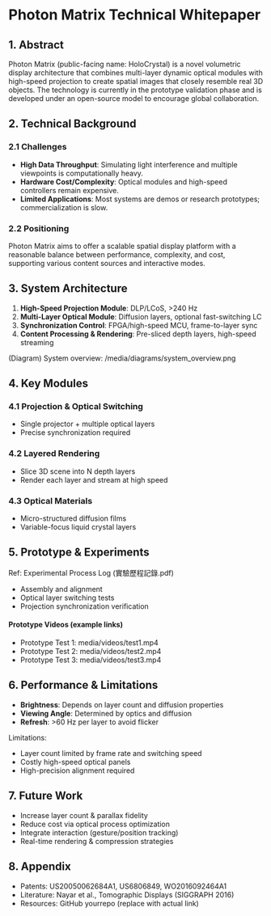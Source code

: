 # Photon Matrix Technical Whitepaper

## 1. Abstract
Photon Matrix (public-facing name: HoloCrystal) is a novel volumetric display architecture that combines multi-layer dynamic optical modules with high-speed projection to create spatial images that closely resemble real 3D objects. The technology is currently in the prototype validation phase and is developed under an open-source model to encourage global collaboration.

## 2. Technical Background
### 2.1 Challenges
- **High Data Throughput**: Simulating light interference and multiple viewpoints is computationally heavy.
- **Hardware Cost/Complexity**: Optical modules and high-speed controllers remain expensive.
- **Limited Applications**: Most systems are demos or research prototypes; commercialization is slow.

### 2.2 Positioning
Photon Matrix aims to offer a scalable spatial display platform with a reasonable balance between performance, complexity, and cost, supporting various content sources and interactive modes.

## 3. System Architecture
1. **High-Speed Projection Module**: DLP/LCoS, >240 Hz
2. **Multi-Layer Optical Module**: Diffusion layers, optional fast-switching LC
3. **Synchronization Control**: FPGA/high-speed MCU, frame-to-layer sync
4. **Content Processing & Rendering**: Pre-sliced depth layers, high-speed streaming

(Diagram) System overview: /media/diagrams/system_overview.png

## 4. Key Modules
### 4.1 Projection & Optical Switching
- Single projector + multiple optical layers
- Precise synchronization required

### 4.2 Layered Rendering
- Slice 3D scene into N depth layers
- Render each layer and stream at high speed

### 4.3 Optical Materials
- Micro-structured diffusion films
- Variable-focus liquid crystal layers

## 5. Prototype & Experiments
Ref: Experimental Process Log (實驗歷程記錄.pdf)
- Assembly and alignment
- Optical layer switching tests
- Projection synchronization verification

#### Prototype Videos (example links)
- Prototype Test 1: media/videos/test1.mp4
- Prototype Test 2: media/videos/test2.mp4
- Prototype Test 3: media/videos/test3.mp4

## 6. Performance & Limitations
- **Brightness**: Depends on layer count and diffusion properties
- **Viewing Angle**: Determined by optics and diffusion
- **Refresh**: >60 Hz per layer to avoid flicker

Limitations:
- Layer count limited by frame rate and switching speed
- Costly high-speed optical panels
- High-precision alignment required

## 7. Future Work
- Increase layer count & parallax fidelity
- Reduce cost via optical process optimization
- Integrate interaction (gesture/position tracking)
- Real-time rendering & compression strategies

## 8. Appendix
- Patents: US20050062684A1, US6806849, WO2016092464A1
- Literature: Nayar et al., Tomographic Displays (SIGGRAPH 2016)
- Resources: GitHub yourrepo (replace with actual link)
